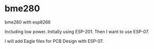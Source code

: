 # bme280
bme280 with esp8266

Including low power. Initially using ESP-201. Then I want to use ESP-07.

I will add Eagle files for PCB Design with ESP-07.
